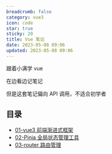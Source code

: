 ```yaml
---
breadcrumb: false
category: vue3
icon: code
star: true
sticky: 20
title: Vue 笔记
date: 2023-05-08 09:06
updated: 2023-05-08 09:06
---
```


跟着小满学 vue

在边看边记笔记

但是这套笔记偏向 API 调用，不适合初学者

## 目录

- [01-vue3 前端渐进式框架](./vue3/00-%E5%AD%A6%E4%B9%A0Vue3-%E4%BB%8B%E7%BB%8D.md)
- [02-Pinia 全局状态管理工具](./vue3-Pinia/01-介绍Pinia)
- [03-router 路由管理](./vue3-router4/01-安装.md)
<!-- more -->